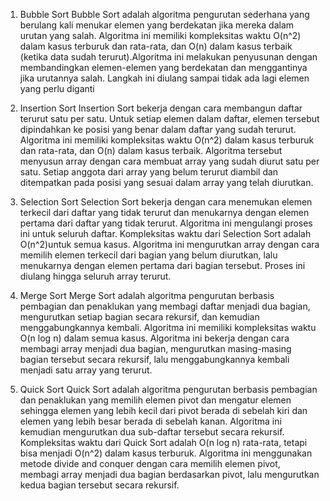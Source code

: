 1. Bubble Sort 
Bubble Sort adalah algoritma pengurutan sederhana yang berulang kali menukar elemen yang berdekatan jika mereka dalam urutan yang salah. Algoritma ini memiliki kompleksitas waktu  O(n^2) dalam kasus terburuk dan rata-rata, dan O(n) dalam kasus terbaik (ketika data sudah terurut).Algoritma ini melakukan penyusunan dengan membandingkan elemen-elemen yang berdekatan dan menggantinya jika urutannya salah. Langkah ini diulang sampai tidak ada lagi elemen yang perlu diganti

3. Insertion Sort 
Insertion Sort bekerja dengan cara membangun daftar terurut satu per satu. Untuk setiap elemen dalam daftar, elemen tersebut dipindahkan ke posisi yang benar dalam daftar yang sudah terurut. Algoritma ini memiliki kompleksitas waktu O(n^2) dalam kasus terburuk dan rata-rata, dan  O(n) dalam kasus terbaik. Algoritma tersebut menyusun array dengan cara membuat array yang sudah diurut satu per satu. Setiap anggota dari array yang belum terurut diambil dan ditempatkan pada posisi yang sesuai dalam array yang telah diurutkan.

5. Selection Sort 
Selection Sort bekerja dengan cara menemukan elemen terkecil dari daftar yang tidak terurut dan menukarnya dengan elemen pertama dari daftar yang tidak terurut. Algoritma ini mengulangi proses ini untuk seluruh daftar. Kompleksitas waktu dari Selection Sort adalah O(n^2)untuk semua kasus. Algoritma ini mengurutkan array dengan cara memilih elemen terkecil dari bagian yang belum diurutkan, lalu menukarnya dengan elemen pertama dari bagian tersebut. Proses ini diulang hingga seluruh array terurut.

7. Merge Sort 
Merge Sort adalah algoritma pengurutan berbasis pembagian dan penaklukan yang membagi daftar menjadi dua bagian, mengurutkan setiap bagian secara rekursif, dan kemudian menggabungkannya kembali. Algoritma ini memiliki kompleksitas waktu O(n log n) dalam semua kasus. Algoritma ini bekerja dengan cara membagi array menjadi dua bagian, mengurutkan masing-masing bagian tersebut secara rekursif, lalu menggabungkannya kembali menjadi satu array yang terurut.

9. Quick Sort 
Quick Sort adalah algoritma pengurutan berbasis pembagian dan penaklukan yang memilih elemen pivot dan mengatur elemen sehingga elemen yang lebih kecil dari pivot berada di sebelah kiri dan elemen yang lebih besar berada di sebelah kanan. Algoritma ini kemudian mengurutkan dua sub-daftar tersebut secara rekursif. Kompleksitas waktu dari Quick Sort adalah O(n log n) rata-rata, tetapi bisa menjadi O(n^2) dalam kasus terburuk. Algoritma ini menggunakan metode divide and conquer dengan cara memilih elemen pivot, membagi array menjadi dua bagian berdasarkan pivot, lalu mengurutkan kedua bagian tersebut secara rekursif. 



